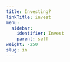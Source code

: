 ```yaml
---
title: Investing? 
linkTitle: invest
menu:
  sidebar:
    identifier: Invest
    parent: self
weight: -250
slug: in
---
```

